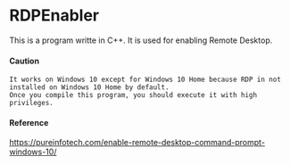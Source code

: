 # RDPEnabler

This is a program writte in C++.
It is used for enabling Remote Desktop.

#### Caution

```
It works on Windows 10 except for Windows 10 Home because RDP in not installed on Windows 10 Home by default.
Once you compile this program, you should execute it with high privileges.
```

#### Reference

https://pureinfotech.com/enable-remote-desktop-command-prompt-windows-10/

